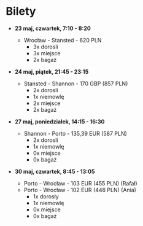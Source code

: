 # Bilety

- **23 maj, czwartek, 7:10 - 8:20**
  - Wrocław - Stansted - 620 PLN
    - 3x dorosli
    - 3x miejsce
    - 2x bagaż

- **24 maj, piątek, 21:45 - 23:15**
  - Stansted - Shannon - 170 GBP (857 PLN)
    - 2x dorosli
    - 1x niemowlę
    - 2x miejsce
    - 2x bagaż

- **27 maj, poniedziałek, 14:15 - 16:30**
  - Shannon - Porto - 135,39 EUR (587 PLN)
    - 2x dorosli
    - 1x niemowlę
    - 0x miejsce
    - 0x bagaż

- **30 maj, czwartek, 8:45 - 13:05**
  - Porto - Wrocław - 103 EUR (455 PLN) (Rafał)
  - Porto - Wrocław - 102 EUR (446 PLN) (Ania)
    - 1x dorosły
    - 1x niemowlę
    - 0x miejsce
    - 0x bagaż
